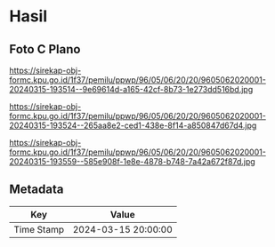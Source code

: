 # Hasil

## Foto C Plano

https://sirekap-obj-formc.kpu.go.id/1f37/pemilu/ppwp/96/05/06/20/20/9605062020001-20240315-193514--9e69614d-a165-42cf-8b73-1e273dd516bd.jpg

https://sirekap-obj-formc.kpu.go.id/1f37/pemilu/ppwp/96/05/06/20/20/9605062020001-20240315-193524--265aa8e2-ced1-438e-8f14-a850847d67d4.jpg

https://sirekap-obj-formc.kpu.go.id/1f37/pemilu/ppwp/96/05/06/20/20/9605062020001-20240315-193559--585e908f-1e8e-4878-b748-7a42a672f87d.jpg


## Metadata

| Key        | Value               |
| ---------- | ------------------- |
| Time Stamp | 2024-03-15 20:00:00 |



